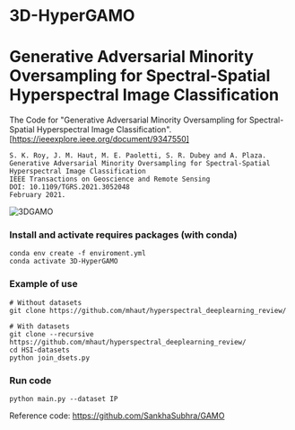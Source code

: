 # 3D-HyperGAMO

# Generative Adversarial Minority Oversampling for Spectral-Spatial Hyperspectral Image Classification
The Code for "Generative Adversarial Minority Oversampling for Spectral-Spatial Hyperspectral Image Classification". [https://ieeexplore.ieee.org/document/9347550]
```
S. K. Roy, J. M. Haut, M. E. Paoletti, S. R. Dubey and A. Plaza. 
Generative Adversarial Minority Oversampling for Spectral-Spatial Hyperspectral Image Classification
IEEE Transactions on Geoscience and Remote Sensing
DOI: 10.1109/TGRS.2021.3052048
February 2021.
```

![3DGAMO](https://github.com/mhaut/3D-HyperGAMO/blob/master/images/gamo.png)


### Install and activate requires packages (with conda)
```
conda env create -f enviroment.yml
conda activate 3D-HyperGAMO
```

### Example of use
```
# Without datasets
git clone https://github.com/mhaut/hyperspectral_deeplearning_review/

# With datasets
git clone --recursive https://github.com/mhaut/hyperspectral_deeplearning_review/
cd HSI-datasets
python join_dsets.py
```


### Run code

```
python main.py --dataset IP 

```

Reference code: https://github.com/SankhaSubhra/GAMO
